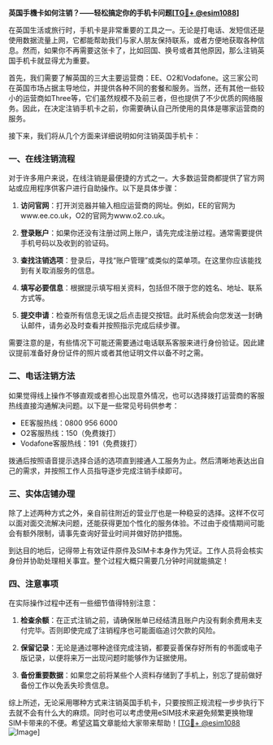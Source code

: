**英国手機卡如何注销？——轻松搞定你的手机卡问题[[TG💪+ @esim1088](https://t.me/s/esim1088)]**

在英国生活或旅行时，手机卡是非常重要的工具之一。无论是打电话、发短信还是使用数据流量上网，它都能帮助我们与家人朋友保持联系，或者方便地获取各种信息。然而，如果你不再需要这张卡了，比如回国、换号或者其他原因，那么注销英国手机卡就显得尤为重要。

首先，我们需要了解英国的三大主要运营商：EE、O2和Vodafone。这三家公司在英国市场占据主导地位，并提供各种不同的套餐和服务。当然，还有其他一些较小的运营商如Three等，它们虽然规模不及前三者，但也提供了不少优质的网络服务。因此，在决定注销手机卡之前，你需要确认自己所使用的具体是哪家运营商的服务。

接下来，我们将从几个方面来详细说明如何注销英国手机卡：

### 一、在线注销流程

对于许多用户来说，在线注销是最便捷的方式之一。大多数运营商都提供了官方网站或应用程序供客户进行自助操作。以下是具体步骤：

1. **访问官网**：打开浏览器并输入相应运营商的网址。例如，EE的官网为www.ee.co.uk，O2的官网为www.o2.co.uk。
   
2. **登录账户**：如果你还没有注册过网上账户，请先完成注册过程。通常需要提供手机号码以及收到的验证码。

3. **查找注销选项**：登录后，寻找“账户管理”或类似的菜单项。在这里你应该能找到有关取消服务的信息。

4. **填写必要信息**：根据提示填写相关资料，包括但不限于您的姓名、地址、联系方式等。

5. **提交申请**：检查所有信息无误之后点击提交按钮。此时系统会向您发送一封确认邮件，请务必及时查看并按照指示完成后续步骤。

需要注意的是，有些情况下可能还需要通过电话联系客服来进行身份验证。因此建议提前准备好身份证件的照片或者其他证明文件以备不时之需。

### 二、电话注销方法

如果觉得线上操作不够直观或者担心出现意外情况，也可以选择拨打运营商的客服热线直接沟通解决问题。以下是一些常见号码供参考：
- EE客服热线：0800 956 6000
- O2客服热线：150（免费拨打）
- Vodafone客服热线：191（免费拨打）

拨通后按照语音提示选择合适的选项直到接通人工服务为止。然后清晰地表达出自己的需求，并按照工作人员指导逐步完成注销手续即可。

### 三、实体店铺办理

除了上述两种方式之外，亲自前往附近的营业厅也是一种稳妥的选择。这样不仅可以面对面交流解决问题，还能获得更加个性化的服务体验。不过由于疫情期间可能会有额外限制，请事先查询好营业时间并做好防护措施。

到达目的地后，记得带上有效证件原件及SIM卡本身作为凭证。工作人员将会核实身份并协助处理相关事宜。整个过程大概只需要几分钟时间就能搞定！

### 四、注意事项

在实际操作过程中还有一些细节值得特别注意：

1. **检查余额**：在正式注销之前，请确保账单已经结清且账户内没有剩余费用未支付完毕。否则即使完成了注销程序也可能面临追讨欠款的风险。

2. **保留记录**：无论是通过哪种途径完成注销，都要妥善保存好所有的书面或电子版记录，以便将来万一出现问题时能够作为证据使用。

3. **备份重要数据**：如果您之前将某些个人资料存储到了手机上，别忘了提前做好备份工作以免丢失珍贵信息。

综上所述，无论采用哪种方式来注销英国手机卡，只要按照正规流程一步步执行下去就不会有什么大的麻烦。同时也可以考虑使用eSIM技术来避免频繁更换物理SIM卡带来的不便。希望这篇文章能给大家带来帮助！[[TG💪+ @esim1088](https://t.me/s/esim1088) ![Image](https://i.postimg.cc/4NQfJmqS/Snipaste-2025-05-13-00-14-12.png)]
